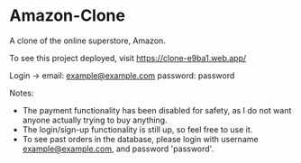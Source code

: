 # Amazon-Clone
A clone of the online superstore, Amazon. 

To see this project deployed, visit https://clone-e9ba1.web.app/

Login ->
  email: example@example.com
  password: password

Notes:

- The payment functionality has been disabled for safety, as I do not want anyone actually trying to buy anything.
- The login/sign-up functionality is still up, so feel free to use it.
- To see past orders in the database, please login with username example@example.com, and password 'password'.
